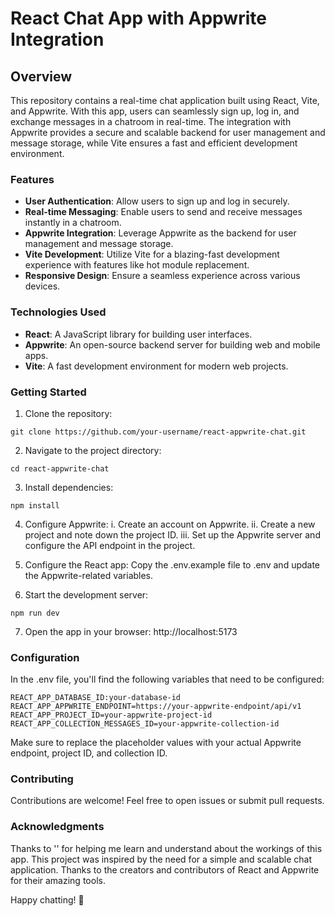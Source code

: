 # React Chat App with Appwrite Integration
## Overview
This repository contains a real-time chat application built using React, Vite, and Appwrite. With this app, users can seamlessly sign up, log in, and exchange messages in a chatroom in real-time. The integration with Appwrite provides a secure and scalable backend for user management and message storage, while Vite ensures a fast and efficient development environment.

### Features
- **User Authentication**: Allow users to sign up and log in securely.
- **Real-time Messaging**: Enable users to send and receive messages instantly in a chatroom.
- **Appwrite Integration**: Leverage Appwrite as the backend for user management and message storage.
- **Vite Development**: Utilize Vite for a blazing-fast development experience with features like hot module replacement.
- **Responsive Design**: Ensure a seamless experience across various devices.

### Technologies Used
- **React**: A JavaScript library for building user interfaces.
- **Appwrite**: An open-source backend server for building web and mobile apps.
- **Vite**: A fast development environment for modern web projects.

### Getting Started

1. Clone the repository:
```
git clone https://github.com/your-username/react-appwrite-chat.git
```
2. Navigate to the project directory:
```
cd react-appwrite-chat
```
3. Install dependencies:
```
npm install
```
4. Configure Appwrite:
i. Create an account on Appwrite.
ii. Create a new project and note down the project ID.
iii. Set up the Appwrite server and configure the API endpoint in the project.

5. Configure the React app:
Copy the .env.example file to .env and update the Appwrite-related variables.

6. Start the development server:
```
npm run dev
```
7. Open the app in your browser: http://localhost:5173

### Configuration
In the .env file, you'll find the following variables that need to be configured:

```
REACT_APP_DATABASE_ID:your-database-id
REACT_APP_APPWRITE_ENDPOINT=https://your-appwrite-endpoint/api/v1
REACT_APP_PROJECT_ID=your-appwrite-project-id
REACT_APP_COLLECTION_MESSAGES_ID=your-appwrite-collection-id
```

Make sure to replace the placeholder values with your actual Appwrite endpoint, project ID, and collection ID.

### Contributing
Contributions are welcome! Feel free to open issues or submit pull requests.


### Acknowledgments
Thanks to '' for helping me learn and understand about the workings of this app.
This project was inspired by the need for a simple and scalable chat application.
Thanks to the creators and contributors of React and Appwrite for their amazing tools.

Happy chatting! 🚀
